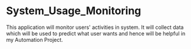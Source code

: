 # System_Usage_Monitoring
This application will monitor users' activities in system.
It will collect data which will be used to predict what user wants and hence will be helpful in my Automation Project.
